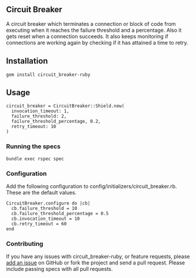## Circuit Breaker
  A circuit breaker which terminates a connection or block of code from executing when it reaches the failure threshold and a percentage. Also it gets reset when a connection succeeds. It also keeps monitoring if connections are working again by checking if it has attained a time to retry.

## Installation

  ```
  gem install circuit_breaker-ruby
  ```

## Usage

  ```
  circuit_breaker = CircuitBreaker::Shield.new(
    invocation_timeout: 1,
    failure_threshold: 2,
    failure_threshold_percentage, 0.2,
    retry_timeout: 10
  )
  ```

### Running the specs

  ```
  bundle exec rspec spec
  ```

### Configuration

Add the following configuration to config/initializers/circuit_breaker.rb. These are the default values.

  ```
  CircuitBreaker.configure do |cb|
    cb.failure_threshold = 10
    cb.failure_threshold_percentage = 0.5
    cb.invocation_timeout = 10
    cb.retry_timeout = 60
  end
  ```

### Contributing

If you have any issues with circuit_breaker-ruby,
or feature requests,
please [add an issue](https://github.com/vasuadari/circuit_breaker-ruby/issues) on GitHub
or fork the project and send a pull request.
Please include passing specs with all pull requests.
